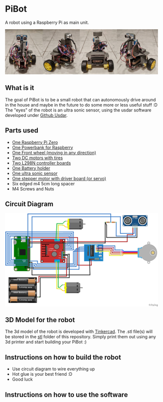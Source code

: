 # PiBot
A robot using a Raspberry Pi as main unit. 

![PyPi](docs/robot.jpg)

## What is it
The goal of PiBot is to be a small robot that can autonomously drive around in the house and maybe in the future to do some more or less useful stuff :D 
The "eyes" of the robot is an ultra sonic sensor, using the usdar software developed under [Github Usdar](https://github.com/vanslipon/usdar).

## Parts used
- [One Raspberry Pi Zero](https://www.amazon.de/Raspberry-Pi-Zero-WH-512/dp/B07C7FHJDX)
- [One Powerbank for Raspberry](https://www.amazon.de/gp/product/B018R0F4YQ)
- [One Front wheel (moving in any direction)](https://www.amazon.de/gp/product/B001HGJ7GY)
- [Two DC motors with tires](https://www.amazon.de/gp/product/B06Y5RMF8Q)
- [Two L298N controller boards](https://www.amazon.de/gp/product/B077YC3JX9)
- [One Battery holder](https://www.amazon.de/gp/product/B077YC3JX9)
- [One ultra sonic sensor](https://www.amazon.de/Elegoo-HC-SR04-Ultraschallmodul-Distanzsensor-MEGA2560/dp/B01M9CMJ9O)
- [One stepper motor with driver board (or servo)](https://www.amazon.de/gp/product/B01IP7IOGQ)
- Six edged m4 5cm long spacer
- M4 Screws and Nuts

## Circuit Diagram
![Circuit Diagram](docs/PiBot_circuit_diagram.png)

## 3D Model for the robot
The 3d model of the robot is developed with [Tinkercad](https://www.tinkercad.com/).
The .stl file(s) will be stored in the [stl](stl) folder of this repository.
Simply print them out using any 3d printer and start building your PiBot :)

## Instructions on how to build the robot
- Use circuit diagram to wire everything up 
- Hot glue is your best friend :D
- Good luck

## Instructions on how to use the software
